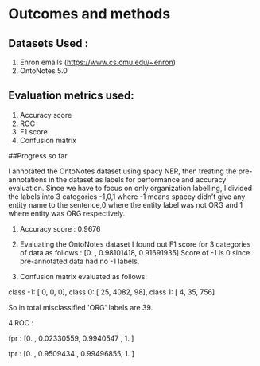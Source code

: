 # Outcomes and methods

## Datasets Used :

1. Enron emails (https://www.cs.cmu.edu/~enron)
2. OntoNotes 5.0

## Evaluation metrics used:

1. Accuracy score
2. ROC
3. F1 score
4. Confusion matrix

##Progress so far

I annotated the OntoNotes dataset using spacy NER, then treating the pre-annotations in the dataset as labels for performance and accuracy evaluation.
Since we have to focus on only organization labelling, I divided the labels into 3 categories -1,0,1
where -1 means spacey didn’t  give any entity name to the sentence,0 where the entity label was not ORG and 1 where entity was ORG respectively.

1. Accuracy score :  0.9676

2. Evaluating the OntoNotes dataset I found out F1 score for 3 categories of data as follows :
[0.        , 0.98101418, 0.91691935]
Score of -1 is 0 since pre-annotated data had no -1 labels.

3. Confusion matrix evaluated as follows:

class -1:     [   0,    0,    0],
class  0:     [  25, 4082,   98],
class  1:     [   4,   35,  756]

So in total misclassified 'ORG' labels are 39.

4.ROC : 

fpr : [0.        , 0.02330559, 0.9940547 , 1.        ]

tpr : [0.        , 0.9509434 , 0.99496855, 1.        ]





